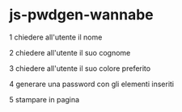 # js-pwdgen-wannabe

1 chiedere all'utente il nome

2 chiedere all'utente il suo cognome

3 chiedere all'utente il suo colore preferito

4 generare una password con gli elementi inseriti

5 stampare in pagina

